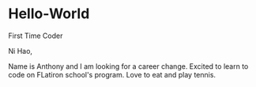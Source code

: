 # Hello-World
First Time Coder

Ni Hao,

Name is Anthony and I am looking for a career change. 
Excited to learn to code on FLatiron school's program. 
Love to eat and play tennis. 
